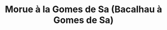 ---
astuces:
- astuce: Surtout ne jamais ajouter de sel, la morue reste toujours salée
- astuce: Bien anticiper l'éfilage de la morue ! ça brûle les doits quand c'est chaud
    et ça prend du temps
- astuce: Acheter des olives dénoyautées !!!
categories:
- Plat chaud
check: Non
checkAlwaysOk: false
checkfor: 6
cuisson: Oui
description: ''
draft: false
img: https://encrypted-tbn0.gstatic.com/images?q=tbn:ANd9GcT3oQJ7wZKJrKtQXfowLHqcBs-9CQrTP33qjQ&s
ingredients:
  animaux:
  - commentaire: Morue salée
    quantite: 13
    title: Morue (poisson)
    unit: Kg
  epices:
  - quantite: ''
    title: Poivre noir moulu
    unit: grammes
  - quantite: 8
    title: Persil frais
    unit: bottes
  frais: []
  legumes:
  - commentaire: Dénouyauté
    quantite: 1.6
    title: Olives noires à la grecque
    unit: Kg
  - quantite: 6
    title: Ail
    unit: tête·s
  - quantite: 3
    title: Oignon
    unit: Kg
  - commentaire: Chair ferme
    quantite: 25
    title: Pomme de terre
    unit: Kg
  lof:
  - quantite: 200
    title: huile d'olive
    unit: ml
  - quantite: 300
    title: huile de tournesol
    unit: ml
  - quantite: 50
    title: Oeuf
    unit: unité
layout: recettes
materiel:
- Gastro 1/1 (Normaux)
- Four
- Marmitte
- Bruleur
- Gastro Perforé 1/1 (Profonds)
plate: 100
preparation: "Faire bouillir une grande quantité d'eau pour y faire cuire la morue\
  \ désalée. Jeter les morceaux dans l'eau bouillante. Il faut que ça bouillonne dedans\
  \ pendant 10min. Il est possible de le faire en plusieurs fois et retirer les bouts\
  \ de morue avec un écumoir ou une araignée. **Il faut dans tout les cas conserver\
  \ de quoi faire cuire les patates dans l'eau de cuisson de la morue (vérifier si\
  \ ce n'est pas trop salé dans le ca d'avoir fait cuire la morue en plusieurs fois\
  \ dans la même eau).**\n\nLaisser refroidir la morue bouillie, puis retirer à la\
  \ main les arêtes et la peau et éfiler la chair. ça colle, c'est long.\n\nEplucher,\
  \ laver et découper les patates en rondelles épaisses (1,5 d'épaisseur environ).\
  \ Les rincer, plonger dans **un grand volume d'eau de cuisson de morue tiédie**\
  \ et lancer le feu. Egouter quand il y a une cuisson ferme, pour que les rondelles\
  \ restent entières (rincer à l'eau froide pour être tranquille).\n\nCuire les oeufs\
  \ jusqu'à qu'ils soient durs. Refroidir, éplucher, réserver. \n\nHâcher le persil,\
  \ réserver.\n\nDans un faitout/rodeau faire revenir les oignons coupés en dés et\
  \ l'ail hâché. Ajouter le poivre. Ajouter la morue efilée et laisser le tout sur\
  \ un feu doux pendant 10-15 minutes. \n\nDisposer les bacs gastros nécessaires.\
  \ Ajouter une couche de patates au fond, puis la morue avec les oignons et l'ail\
  \ (répartir un peu partout). Mettre un filet d'huile d'olive dessus. Mettre au four\
  \ pour griller tout ça, puis maintenir au chaud. \n\nAu moment du service (à la\
  \ sortie du four) soupoudrer le persil et les olives sur le plat.\n\nAu dernier\
  \ moment, couper les oeufs en 2 et en ajouter un par personne dans l'assiette.\n\
  \nAcompagner de salade verte."
preparation24h: "!! Désaler la morue !!!\n\nMettre la morue (coupée en bouts) dans\
  \ un grand volume d'eau  Au moins 24h avant ! \n\nLe plus simple est de séparer\
  \ les gros et petits bouts dans des récipients différents.\n\nLes gros bouts peuvent\
  \ être mis à tremper 36h avant, ou il faut leur changer l'eau plus souvent.\n\n\
  Changer l'eau toutes les 6h, ou au moins le soir puis le lendemain matin."
publishDate: 2024-06-07 16:49:00+00:00
regime:
- sans-gluten
- sans-lactose
region: Portugal
temperature: Chaud
title: Morue à la Gomes de Sa (Bacalhau à Gomes de Sa)
type: plat
---